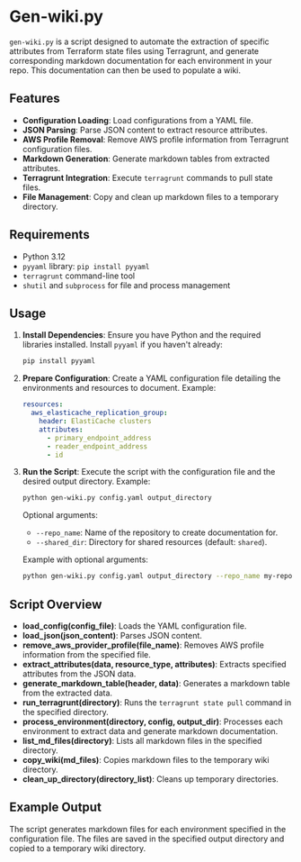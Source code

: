 # Gen-wiki.py

`gen-wiki.py` is a script designed to automate the extraction of specific attributes from Terraform state files using Terragrunt, and generate corresponding markdown documentation for each environment in your repo. This documentation can then be used to populate a wiki.

## Features

- **Configuration Loading**: Load configurations from a YAML file.
- **JSON Parsing**: Parse JSON content to extract resource attributes.
- **AWS Profile Removal**: Remove AWS profile information from Terragrunt configuration files.
- **Markdown Generation**: Generate markdown tables from extracted attributes.
- **Terragrunt Integration**: Execute `terragrunt` commands to pull state files.
- **File Management**: Copy and clean up markdown files to a temporary directory.

## Requirements

- Python 3.12
- `pyyaml` library: `pip install pyyaml`
- `terragrunt` command-line tool
- `shutil` and `subprocess` for file and process management

## Usage

1. **Install Dependencies**:
    Ensure you have Python and the required libraries installed. Install `pyyaml` if you haven't already:

    ```sh
    pip install pyyaml
    ```

2. **Prepare Configuration**:
    Create a YAML configuration file detailing the environments and resources to document. Example:

    ```yaml
    resources:
      aws_elasticache_replication_group:
        header: ElastiCache clusters
        attributes:
          - primary_endpoint_address
          - reader_endpoint_address
          - id
    ```

3. **Run the Script**:
    Execute the script with the configuration file and the desired output directory. Example:

    ```sh
    python gen-wiki.py config.yaml output_directory
    ```

    Optional arguments:
    - `--repo_name`: Name of the repository to create documentation for.
    - `--shared_dir`: Directory for shared resources (default: `shared`).

    Example with optional arguments:

    ```sh
    python gen-wiki.py config.yaml output_directory --repo_name my-repo --shared_dir custom_shared
    ```

## Script Overview

- **load_config(config_file)**: Loads the YAML configuration file.
- **load_json(json_content)**: Parses JSON content.
- **remove_aws_provider_profile(file_name)**: Removes AWS profile information from the specified file.
- **extract_attributes(data, resource_type, attributes)**: Extracts specified attributes from the JSON data.
- **generate_markdown_table(header, data)**: Generates a markdown table from the extracted data.
- **run_terragrunt(directory)**: Runs the `terragrunt state pull` command in the specified directory.
- **process_environment(directory, config, output_dir)**: Processes each environment to extract data and generate markdown documentation.
- **list_md_files(directory)**: Lists all markdown files in the specified directory.
- **copy_wiki(md_files)**: Copies markdown files to the temporary wiki directory.
- **clean_up_directory(directory_list)**: Cleans up temporary directories.

## Example Output

The script generates markdown files for each environment specified in the configuration file. The files are saved in the specified output directory and copied to a temporary wiki directory.


